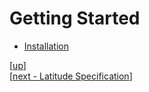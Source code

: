 
# Getting Started

 * [Installation](installing.md)

[[up](..)]
<br/>[[next - Latitude Specification](../spec/)]
